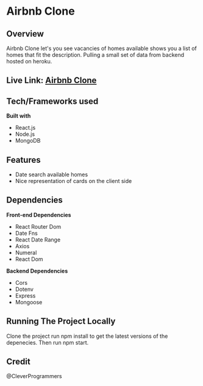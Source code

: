 # Airbnb Clone

## Overview
Airbnb Clone let's you see vacancies of homes available shows you a list of homes that fit the description.
Pulling a small set of data from backend hosted on heroku.

## Live Link: [Airbnb Clone](https://airbnb-clone-d2740.web.app/)

## Tech/Frameworks used
**Built with**
- React.js
- Node.js
- MongoDB


## Features
- Date search available homes
- Nice representation of cards on the client side

## Dependencies

**Front-end Dependencies**
- React Router Dom
- Date Fns
- React Date Range
- Axios
- Numeral
- React Dom

**Backend Dependencies**
- Cors
- Dotenv
- Express
- Mongoose

## Running The Project Locally
 Clone the project run npm install to get the latest versions of the depenecies.
 Then run npm start.
 
## Credit
 @CleverProgrammers
